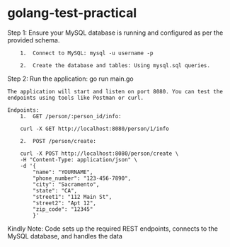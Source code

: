 # golang-test-practical

Step 1: 
    Ensure your MySQL database is running and configured as per the provided schema.

        1.  Connect to MySQL: mysql -u username -p

        2.  Create the database and tables: Using mysql.sql queries.

Step 2: 
    Run the application:
        go run main.go

    The application will start and listen on port 8080. You can test the endpoints using tools like Postman or curl.

    Endpoints:
        1.  GET /person/:person_id/info:

        curl -X GET http://localhost:8080/person/1/info

        2.  POST /person/create:

        curl -X POST http://localhost:8080/person/create \
        -H "Content-Type: application/json" \
        -d '{
            "name": "YOURNAME",
            "phone_number": "123-456-7890",
            "city": "Sacramento",
            "state": "CA",
            "street1": "112 Main St",
            "street2": "Apt 12",
            "zip_code": "12345"
            }'

Kindly Note: Code sets up the required REST endpoints, connects to the MySQL database, and handles the data